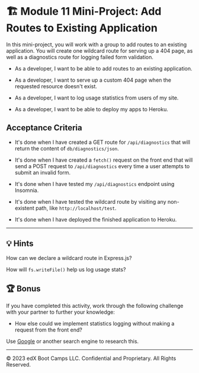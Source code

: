 # 🏗️ Module 11 Mini-Project: Add Routes to Existing Application

In this mini-project, you will work with a group to add routes to an existing application. You will create one wildcard route for serving up a 404 page, as well as a diagnostics route for logging failed form validation.

* As a developer, I want to be able to add routes to an existing application.

* As a developer, I want to serve up a custom 404 page when the requested resource doesn't exist.

* As a developer, I want to log usage statistics from users of my site.

* As a developer, I want to be able to deploy my apps to Heroku.

## Acceptance Criteria

<!-- * It's done when I have created a wildcard route in `server.js` that will send the users to a 404 page. -->

<!-- * It's done when I have created a custom `404.html` page for my wildcard route to serve. -->

<!-- * It's done when I have created a POST route for `/api/diagnostics` that will store information about the invalid form submissions. -->

* It's done when I have created a GET route for `/api/diagnostics` that will return the content of `db/diagnostics/json`.

* It's done when I have created a `fetch()` request on the front end that will send a POST request to `/api/diagnostics` every time a user attempts to submit an invalid form.

* It's done when I have tested my `/api/diagnostics` endpoint using Insomnia.

* It's done when I have tested the wildcard route by visiting any non-existent path, like `http://localhost/test`.

* It's done when I have deployed the finished application to Heroku.

---

## 💡 Hints

How can we declare a wildcard route in Express.js?

How will `fs.writeFile()` help us log usage stats?

## 🏆 Bonus

If you have completed this activity, work through the following challenge with your partner to further your knowledge:

* How else could we implement statistics logging without making a request from the front end?

Use [Google](https://www.google.com) or another search engine to research this.

---
© 2023 edX Boot Camps LLC. Confidential and Proprietary. All Rights Reserved.
